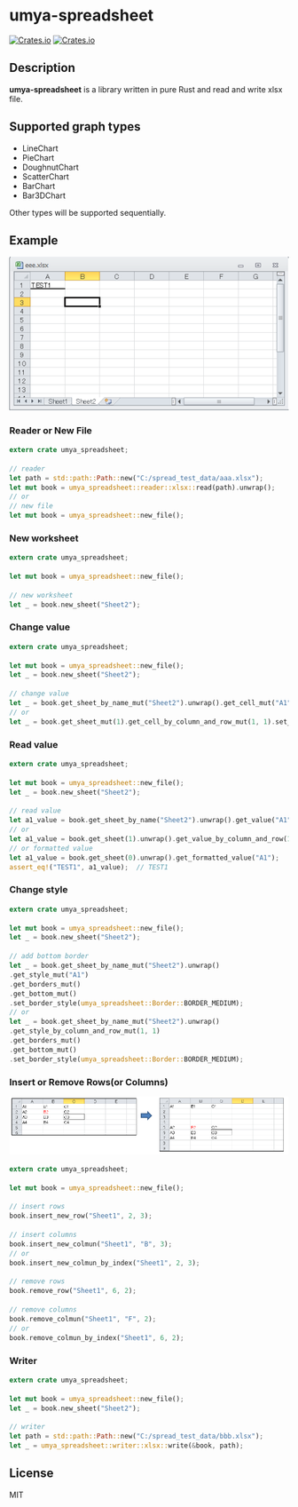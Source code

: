 # umya-spreadsheet
[![Crates.io](https://img.shields.io/crates/v/umya-spreadsheet)](https://crates.io/crates/umya-spreadsheet)
[![Crates.io](https://img.shields.io/crates/l/umya-spreadsheet)](https://github.com/MathNya/umya-spreadsheet#license)

## Description
**umya-spreadsheet** is a library written in pure Rust and read and write xlsx file.

## Supported graph types
* LineChart
* PieChart
* DoughnutChart
* ScatterChart
* BarChart
* Bar3DChart

Other types will be supported sequentially.

## Example
![Result Image](images/sample1.png)
### Reader or New File
```rust
extern crate umya_spreadsheet;

// reader
let path = std::path::Path::new("C:/spread_test_data/aaa.xlsx");
let mut book = umya_spreadsheet::reader::xlsx::read(path).unwrap();
// or
// new file
let mut book = umya_spreadsheet::new_file();
```
### New worksheet
```rust
extern crate umya_spreadsheet;

let mut book = umya_spreadsheet::new_file();

// new worksheet
let _ = book.new_sheet("Sheet2");
```
### Change value
```rust
extern crate umya_spreadsheet;

let mut book = umya_spreadsheet::new_file();
let _ = book.new_sheet("Sheet2");

// change value
let _ = book.get_sheet_by_name_mut("Sheet2").unwrap().get_cell_mut("A1").set_value("TEST1");
// or
let _ = book.get_sheet_mut(1).get_cell_by_column_and_row_mut(1, 1).set_value("TEST1");
```
### Read value
```rust
extern crate umya_spreadsheet;

let mut book = umya_spreadsheet::new_file();
let _ = book.new_sheet("Sheet2");

// read value
let a1_value = book.get_sheet_by_name("Sheet2").unwrap().get_value("A1");
// or
let a1_value = book.get_sheet(1).unwrap().get_value_by_column_and_row(1, 1);
// or formatted value
let a1_value = book.get_sheet(0).unwrap().get_formatted_value("A1");
assert_eq!("TEST1", a1_value);  // TEST1
```
### Change style
```rust
extern crate umya_spreadsheet;

let mut book = umya_spreadsheet::new_file();
let _ = book.new_sheet("Sheet2");

// add bottom border
let _ = book.get_sheet_by_name_mut("Sheet2").unwrap()
.get_style_mut("A1")
.get_borders_mut()
.get_bottom_mut()
.set_border_style(umya_spreadsheet::Border::BORDER_MEDIUM);
// or
let _ = book.get_sheet_by_name_mut("Sheet2").unwrap()
.get_style_by_column_and_row_mut(1, 1)
.get_borders_mut()
.get_bottom_mut()
.set_border_style(umya_spreadsheet::Border::BORDER_MEDIUM);
```
### Insert or Remove Rows(or Columns)
![Result Image](images/sample2.png)
```rust
extern crate umya_spreadsheet;

let mut book = umya_spreadsheet::new_file();

// insert rows
book.insert_new_row("Sheet1", 2, 3);

// insert columns
book.insert_new_colmun("Sheet1", "B", 3);
// or
book.insert_new_colmun_by_index("Sheet1", 2, 3);

// remove rows
book.remove_row("Sheet1", 6, 2);

// remove columns
book.remove_colmun("Sheet1", "F", 2);
// or
book.remove_colmun_by_index("Sheet1", 6, 2);
```
### Writer
```rust
extern crate umya_spreadsheet;

let mut book = umya_spreadsheet::new_file();
let _ = book.new_sheet("Sheet2");

// writer
let path = std::path::Path::new("C:/spread_test_data/bbb.xlsx");
let _ = umya_spreadsheet::writer::xlsx::write(&book, path);
```
## License
MIT
